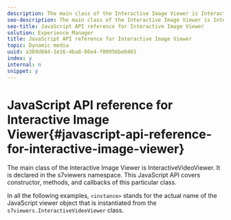 ```yaml
---
description: The main class of the Interactive Image Viewer is InteractiveVideoViewer. It is declared in the s7viewers namespace. This JavaScript API covers constructor, methods, and callbacks of this particular class.
seo-description: The main class of the Interactive Image Viewer is InteractiveVideoViewer. It is declared in the s7viewers namespace. This JavaScript API covers constructor, methods, and callbacks of this particular class.
seo-title: JavaScript API reference for Interactive Image Viewer
solution: Experience Manager
title: JavaScript API reference for Interactive Image Viewer
topic: Dynamic media
uuid: a389d884-1e16-4ba8-86e4-f00956be0465
index: y
internal: n
snippet: y
---
```


# JavaScript API reference for Interactive Image Viewer{#javascript-api-reference-for-interactive-image-viewer}

The main class of the Interactive Image Viewer is InteractiveVideoViewer. It is declared in the s7viewers namespace. This JavaScript API covers constructor, methods, and callbacks of this particular class.

In all the following examples, `<instance>` stands for the actual name of the JavaScript viewer object that is instantiated from the `s7viewers.InteractiveVideoViewer` class. 

